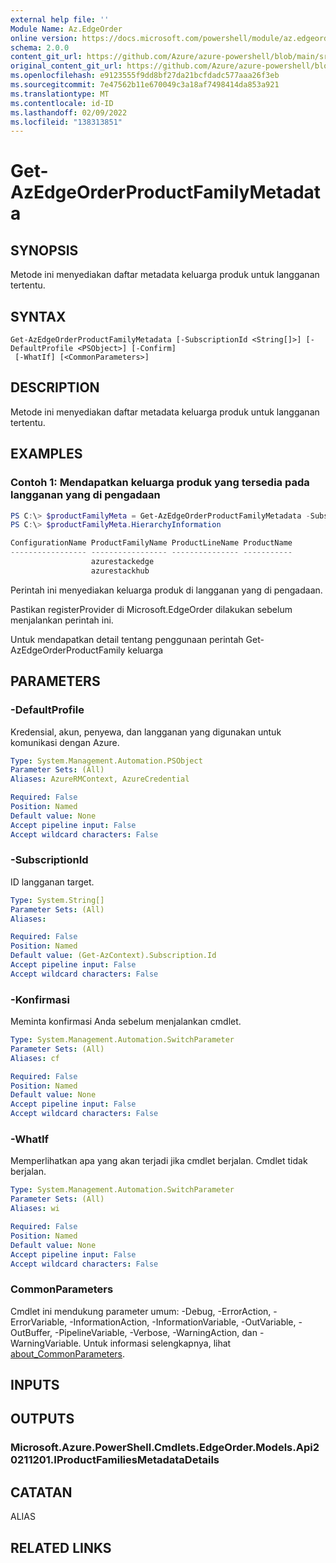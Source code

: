 ```yaml
---
external help file: ''
Module Name: Az.EdgeOrder
online version: https://docs.microsoft.com/powershell/module/az.edgeorder/get-azedgeorderproductfamilymetadata
schema: 2.0.0
content_git_url: https://github.com/Azure/azure-powershell/blob/main/src/EdgeOrder/help/Get-AzEdgeOrderProductFamilyMetadata.md
original_content_git_url: https://github.com/Azure/azure-powershell/blob/main/src/EdgeOrder/help/Get-AzEdgeOrderProductFamilyMetadata.md
ms.openlocfilehash: e9123555f9dd8bf27da21bcfdadc577aaa26f3eb
ms.sourcegitcommit: 7e47562b11e670049c3a18af7498414da853a921
ms.translationtype: MT
ms.contentlocale: id-ID
ms.lasthandoff: 02/09/2022
ms.locfileid: "138313851"
---
```

# Get-AzEdgeOrderProductFamilyMetadata

## SYNOPSIS
Metode ini menyediakan daftar metadata keluarga produk untuk langganan tertentu.

## SYNTAX

```
Get-AzEdgeOrderProductFamilyMetadata [-SubscriptionId <String[]>] [-DefaultProfile <PSObject>] [-Confirm]
 [-WhatIf] [<CommonParameters>]
```

## DESCRIPTION
Metode ini menyediakan daftar metadata keluarga produk untuk langganan tertentu.

## EXAMPLES

### Contoh 1: Mendapatkan keluarga produk yang tersedia pada langganan yang di pengadaan
```powershell
PS C:\> $productFamilyMeta = Get-AzEdgeOrderProductFamilyMetadata -SubscriptionId SubscriptionId
PS C:\> $productFamilyMeta.HierarchyInformation

ConfigurationName ProductFamilyName ProductLineName ProductName
----------------- ----------------- --------------- -----------
                  azurestackedge
                  azurestackhub
```

Perintah ini menyediakan keluarga produk di langganan yang di pengadaan.

Pastikan registerProvider di Microsoft.EdgeOrder dilakukan sebelum menjalankan perintah ini.

Untuk mendapatkan detail tentang penggunaan perintah Get-AzEdgeOrderProductFamily keluarga

## PARAMETERS

### -DefaultProfile
Kredensial, akun, penyewa, dan langganan yang digunakan untuk komunikasi dengan Azure.

```yaml
Type: System.Management.Automation.PSObject
Parameter Sets: (All)
Aliases: AzureRMContext, AzureCredential

Required: False
Position: Named
Default value: None
Accept pipeline input: False
Accept wildcard characters: False
```

### -SubscriptionId
ID langganan target.

```yaml
Type: System.String[]
Parameter Sets: (All)
Aliases:

Required: False
Position: Named
Default value: (Get-AzContext).Subscription.Id
Accept pipeline input: False
Accept wildcard characters: False
```

### -Konfirmasi
Meminta konfirmasi Anda sebelum menjalankan cmdlet.

```yaml
Type: System.Management.Automation.SwitchParameter
Parameter Sets: (All)
Aliases: cf

Required: False
Position: Named
Default value: None
Accept pipeline input: False
Accept wildcard characters: False
```

### -WhatIf
Memperlihatkan apa yang akan terjadi jika cmdlet berjalan.
Cmdlet tidak berjalan.

```yaml
Type: System.Management.Automation.SwitchParameter
Parameter Sets: (All)
Aliases: wi

Required: False
Position: Named
Default value: None
Accept pipeline input: False
Accept wildcard characters: False
```

### CommonParameters
Cmdlet ini mendukung parameter umum: -Debug, -ErrorAction, -ErrorVariable, -InformationAction, -InformationVariable, -OutVariable, -OutBuffer, -PipelineVariable, -Verbose, -WarningAction, dan -WarningVariable. Untuk informasi selengkapnya, lihat [about_CommonParameters](http://go.microsoft.com/fwlink/?LinkID=113216).

## INPUTS

## OUTPUTS

### Microsoft.Azure.PowerShell.Cmdlets.EdgeOrder.Models.Api20211201.IProductFamiliesMetadataDetails

## CATATAN

ALIAS

## RELATED LINKS

